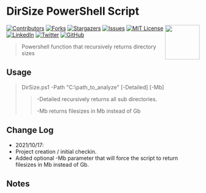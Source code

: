 # DirSize PowerShell Script

<a href="https://coderpro.net" target="_blank"><img src="https://coderpro.net/media/1024/coderpro_logo_rounded_extra-90x90.webp" align="right" width="90" /></a>

[![Contributors][contributors-shield]][contributors-url]
[![Forks][forks-shield]][forks-url]
[![Stargazers][stars-shield]][stars-url]
[![Issues][issues-shield]][issues-url]
[![MIT License][license-shield]][license-url]
[![LinkedIn][linkedin-shield]][linkedin-url]
[![Twitter](https://img.shields.io/twitter/url/https/twitter.com/cloudposse.svg?style=social&label=Follow%20%40coderProNet)](https://twitter.com/coderProNet)
[![GitHub](https://img.shields.io/github/followers/coderpros?label=Follow&style=social)](https://github.com/coderpros)

[contributors-shield]: https://img.shields.io/github/contributors/coderpros/DirSize.svg?style=flat-square
[contributors-url]: https://github.com/coderpros/DirSize/graphs/contributors
[forks-shield]: https://img.shields.io/github/forks/coderpros/DirSize?style=flat-square
[forks-url]: https://github.com/coderpros/DirSize/network/members
[stars-shield]: https://img.shields.io/github/stars/coderpros/DirSize.svg?style=flat-square
[stars-url]: https://github.com/coderpros/DirSize/stargazers
[issues-shield]: https://img.shields.io/github/issues/coderpros/DirSize?style=flat-square
[issues-url]: https://github.com/coderpros/DirSize/issues
[license-shield]: https://img.shields.io/github/license/coderpros/DirSize?style=flat-square
[license-url]: https://github.com/coderpros/DirSize/master/LICENSE
[linkedin-shield]: https://img.shields.io/badge/-LinkedIn-black.svg?style=flat-square&logo=linkedin&colorB=555
[linkedin-url]: https://linkedin.com/company/coderpros
[twitter-shield]: https://img.shields.io/twitter/follow/coderpronet?style=social
[twitter-follow-url]: https://img.shields.io/twitter/follow/coderpronet?style=social
[github-shield]: https://img.shields.io/github/followers/coderpros?label=Follow&style=social
[github-follow-url]: https://img.shields.io/twitter/follow/coderpronet?style=social

> Powershell function that recursively returns directory sizes

## Usage
> DirSize.ps1 -Path "C:\path_to_analyze" [-Detailed] [-Mb]
> > -Detailed recursively returns all sub directories.
> > 
> > -Mb returns filesizes in Mb instead of Gb
## Change Log
* 2021/10/17: 
*   Project creation / initial checkin.
*   Added optional -Mb parameter that will force the script to return filesizes in Mb instead of Gb.

## Notes
